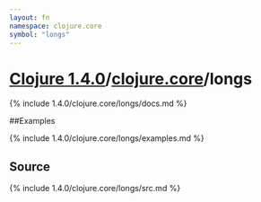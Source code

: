 ```yaml
---
layout: fn
namespace: clojure.core
symbol: "longs"
---
```


# [Clojure 1.4.0](../../)/[clojure.core](../)/longs

{% include 1.4.0/clojure.core/longs/docs.md %}

##Examples

{% include 1.4.0/clojure.core/longs/examples.md %}
## Source
{% include 1.4.0/clojure.core/longs/src.md %}

